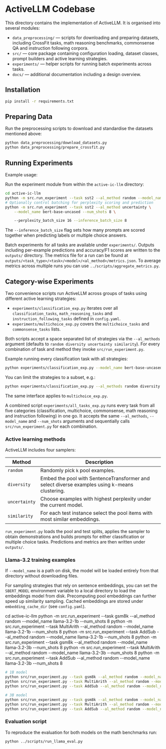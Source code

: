 # ActiveLLM Codebase

This directory contains the implementation of ActiveLLM. It is organised into several modules:

- `data_preprocessing/` — scripts for downloading and preparing datasets, including CrossFit tasks, math reasoning benchmarks, commonsense QA and instruction following corpora.
- `src/` — core package containing configuration loading, dataset classes, prompt builders and active learning strategies.
- `experiments/` — helper scripts for running batch experiments across tasks.
- `docs/` — additional documentation including a design overview.

## Installation

```bash
pip install -r requirements.txt
```

## Preparing Data

Run the preprocessing scripts to download and standardise the datasets mentioned above:

```bash
python data_preprocessing/download_datasets.py
python data_preprocessing/prepare_crossfit.py
```

## Running Experiments

Example usage:

Run the experiment module from within the `active-ic-llm` directory:

```bash
cd active-ic-llm
python -m src.run_experiment --task sst2 --al_method random --model_name bert-base-uncased --num_shots 8
# Optionally control batching for perplexity scoring and prediction
python -m src.run_experiment --task sst2 --al_method uncertainty \
    --model_name bert-base-uncased --num_shots 8 \

    --perplexity_batch_size 16 --inference_batch_size 8
```
The `--inference_batch_size` flag sets how many prompts are scored
together when predicting labels or multiple choice answers.

Batch experiments for all tasks are available under `experiments/`.
Outputs including per-example predictions and accuracy/F1 scores are written to the `outputs/` directory. The metrics file for a run can be found at `outputs/<task_type>/<task>/<model>/<al_method>/metrics.json`.
To average metrics across multiple runs you can use `../scripts/aggregate_metrics.py`.


## Category-wise Experiments

Two convenience scripts run ActiveLLM across groups of tasks using different
active learning strategies:

- `experiments/classification_exp.py` iterates over all
  `classification_tasks`, `math_reasoning_tasks` and `instruction_following_tasks`
  defined in `config.yaml`.
- `experiments/multichoice_exp.py` covers the `multichoice_tasks` and
  `commonsense_tasks` lists.

Both scripts accept a space separated list of strategies via the `--al_methods`
argument (defaults to `random diversity uncertainty similarity`). For every
combination of task and method they invoke `src/run_experiment.py`.

Example running every classification task with all strategies:

```bash
python experiments/classification_exp.py --model_name bert-base-uncased --num_shots 8
```

You can limit the strategies to a subset, e.g.:

```bash
python experiments/classification_exp.py --al_methods random diversity --num_shots 8
```

The same interface applies to `multichoice_exp.py`.

A combined script `experiments/all_tasks_exp.py` runs every task from all five categories (classification, multichoice, commonsense, math reasoning and instruction following) in one go. It accepts the same `--al_methods`, `--model_name` and `--num_shots` arguments and sequentially calls `src/run_experiment.py` for each combination.

### Active learning methods

ActiveLLM includes four samplers:

| Method | Description |
|--------|-------------|
| `random` | Randomly pick `k` pool examples. |
| `diversity` | Embed the pool with SentenceTransformer and select diverse examples using k-means clustering. |
| `uncertainty` | Choose examples with highest perplexity under the current model. |
| `similarity` | For each test instance select the pool items with most similar embeddings. |

`run_experiment.py` loads the pool and test splits, applies the sampler to obtain
demonstrations and builds prompts for either classification or multiple choice
tasks. Predictions and metrics are then written under `outputs/`.

### Llama-3.2 training examples

If `--model_name` is a path on disk, the model will be loaded entirely from that
directory without downloading files.

For sampling strategies that rely on sentence embeddings, you can set the
`SBERT_MODEL` environment variable to a local directory to load the embeddings
model from disk.
Precomputing pool embeddings can further speed up similarity sampling. Cached
embeddings are stored under `embedding_cache_dir` (see `config.yaml`).



cd active-ic-llm
python -m src.run_experiment --task gsm8k --al_method random --model_name llama-3.2-1b --num_shots 8
python -m src.run_experiment --task MultiArith --al_method random --model_name llama-3.2-1b --num_shots 8
python -m src.run_experiment --task AddSub --al_method random --model_name llama-3.2-1b --num_shots 8
python -m src.run_experiment --task gsm8k --al_method random --model_name llama-3.2-3b --num_shots 8
python -m src.run_experiment --task MultiArith --al_method random --model_name llama-3.2-3b --num_shots 8
python -m src.run_experiment --task AddSub --al_method random --model_name llama-3.2-3b --num_shots 8

```bash
# 1B model
python src/run_experiment.py --task gsm8k --al_method random --model_name llama-3.2-1b --num_shots 8
python src/run_experiment.py --task MultiArith --al_method random --model_name llama-3.2-1b --num_shots 8
python src/run_experiment.py --task AddSub --al_method random --model_name llama-3.2-1b --num_shots 8

# 3B model
python src/run_experiment.py --task gsm8k --al_method random --model_name llama-3.2-3b --num_shots 8
python src/run_experiment.py --task MultiArith --al_method random --model_name llama-3.2-3b --num_shots 8
python src/run_experiment.py --task AddSub --al_method random --model_name llama-3.2-3b --num_shots 8
```


### Evaluation script

To reproduce the evaluation for both models on the math benchmarks run:

```bash
python ../scripts/run_llama_eval.py
```

